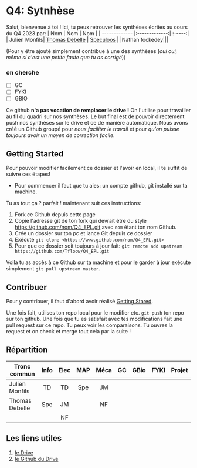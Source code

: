 # Q4: Sytnhèse
Salut, bienvenue à toi ! Ici, tu peux retrouver les synthèses écrites au cours du Q4 2023 par:
| Nom           | Nom           | Nom  |
| ------------- |:-------------:| :-----:|
| Julien Monfils| [Thomas Debelle](https://github.com/Tfloow) | [Speculoos](https://github.com/Tfloow "l'homme sucré") |
|Nathan fockedey|||

(Pour y être ajouté simplement contribue à une des synthèses (*oui oui, même si c'est une petite faute que tu as corrigé*))
### on cherche
- [ ] GC
- [ ] FYKI
- [ ] GBIO

Ce github **n'a pas vocation de remplacer le drive !** On l'utilise pour travailler au fil du quadri sur nos synthèses. Le but final est de pouvoir directement push nos synthèses sur le drive et ce de manière automatique. Nous avons créé un Github groupé pour *nous faciliter le travail* et pour *qu'on puisse toujours avoir un moyen de correction facile*.

## Getting Started
Pour pouvoir modifier facilement ce dossier et l'avoir en local, il te suffit de suivre ces étapes!
* Pour commencer il faut que tu aies: un compte github, git installé sur ta machine.

Tu as tout ça ? parfait ! maintenant suit ces instructions:
1. Fork ce Github depuis cette page
2. Copie l'adresse git de ton fork qui devrait être du style <https://github.com/nom/Q4_EPL.git> avec `nom` étant ton nom Github.
3. Crée un dossier sur ton pc et lance Git depuis ce dossier
4. Exécute `git clone <https://www.github.com/nom/Q4_EPL.git>`
5. Pour que ce dossier soit toujours à jour fait: `git remote add upstream https://github.com/Tfloow/Q4_EPL.git`

Voilà tu as accès à ce Github sur ta machine et pour le garder à jour exécute simplement `git pull upstream master`.

## Contribuer

Pour y contribuer, il faut d'abord avoir réalisé [Getting Stared](https://github.com/Tfloow/Q4_EPL#getting-started).

Une fois fait, utilises ton repo local pour le modifier etc. `git push` ton repo sur ton github. Une fois que tu es satisfait avec tes modifications fait une pull request sur ce repo. Tu peux voir les comparaisons. Tu ouvres la request et on check et merge tout cela par la suite !

## Répartition

| Tronc commun  | Info  | Elec  | MAP   | Méca  | GC    | GBio  | FYKI  | Projet|
| ------------- |:-----:|:-----:|:-----:|:-----:|:-----:|:-----:|:-----:|:-----:|
| Julien Monfils| TD    | TD    | Spe   | JM    |       |       |       |       |
| Thomas Debelle| Spe   | JM    |       | NF    |       |       |       |       |
|               |       | NF    |       |       |       |       |       |       |


## Les liens utiles
1. [le Drive](https://uclouvain-my.sharepoint.com/:f:/r/personal/martin_brans_student_uclouvain_be/Documents/EPL-Drive?csf=1&web=1&e=fRialK)
2. [le Github du Drive](https://github.com/Gp2mv3/Syntheses "la masterclass de nos prédecesseurs")
